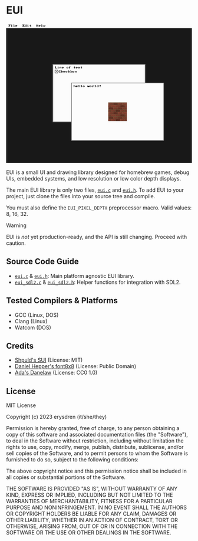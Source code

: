 
# EUI

![EUI Example](./.github/eui.png "EUI Example")

EUI is a small UI and drawing library designed for homebrew games, debug UIs, embedded systems, and low resolution or low color depth displays.

The main EUI library is only two files, [`eui.c`](./source/eui.c) and [`eui.h`](./source/eui.h). To add EUI to your project, just clone the files into your source tree and compile.

You must also define the `EUI_PIXEL_DEPTH` preprocessor macro. Valid values: 8, 16, 32.

> [!WARNING]
> EUI is *not* yet production-ready, and the API is still changing. Proceed with caution.

## Source Code Guide

- [`eui.c`](./source/eui.c) & [`eui.h`](./source/eui.h): Main platform agnostic EUI library.
- [`eui_sdl2.c`](./source/eui_sdl2.c) & [`eui_sdl2.h`](./source/eui_sdl2.h): Helper functions for integration with SDL2.

## Tested Compilers & Platforms

- GCC (Linux, DOS)
- Clang (Linux)
- Watcom (DOS)

## Credits

- [Shpuld's SUI](https://github.com/shpuld/sui-qc/) (License: MIT)
- [Daniel Hepper's font8x8](https://github.com/dhepper/font8x8/) (License: Public Domain)
- [Ada's Danelaw](https://thingvellir.net/git/danelaw/) (License: CC0 1.0)

## License

MIT License

Copyright (c) 2023 erysdren (it/she/they)

Permission is hereby granted, free of charge, to any person obtaining a copy
of this software and associated documentation files (the "Software"), to deal
in the Software without restriction, including without limitation the rights
to use, copy, modify, merge, publish, distribute, sublicense, and/or sell
copies of the Software, and to permit persons to whom the Software is
furnished to do so, subject to the following conditions:

The above copyright notice and this permission notice shall be included in all
copies or substantial portions of the Software.

THE SOFTWARE IS PROVIDED "AS IS", WITHOUT WARRANTY OF ANY KIND, EXPRESS OR
IMPLIED, INCLUDING BUT NOT LIMITED TO THE WARRANTIES OF MERCHANTABILITY,
FITNESS FOR A PARTICULAR PURPOSE AND NONINFRINGEMENT. IN NO EVENT SHALL THE
AUTHORS OR COPYRIGHT HOLDERS BE LIABLE FOR ANY CLAIM, DAMAGES OR OTHER
LIABILITY, WHETHER IN AN ACTION OF CONTRACT, TORT OR OTHERWISE, ARISING FROM,
OUT OF OR IN CONNECTION WITH THE SOFTWARE OR THE USE OR OTHER DEALINGS IN THE
SOFTWARE.
